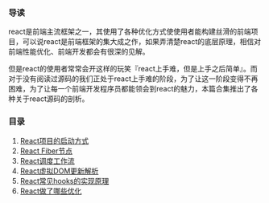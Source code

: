 ### 导读

react是前端主流框架之一，其使用了各种优化方式使使用者能构建丝滑的前端项目，可以说react是前端框架的集大成之作，如果弄清楚react的底层原理，相信对前端性能优化、前端开发都会有很深的见解。

但是react的使用者常常会开这样的玩笑『react上手难，但是上手之后简单』。而对于没有阅读过源码的我们正处于react上手难的阶段，为了让这一阶段变得不再困难，为了让每一个前端开发程序员都能领会到react的魅力，本篇合集推出了各种关于react源码的剖析。

### 目录

1. [React项目的启动方式]()
2. [React Fiber节点](https://www.unstoppable840.cn/article/b984b1ac-8da0-4cef-a0d8-acd1199162eb)
3. [React调度工作流](https://www.unstoppable840.cn/article/7794b91d-606a-4ec0-847e-b871098ecc97)
4. [React虚拟DOM更新解析](https://www.unstoppable840.cn/article/00871eb1-d110-42c7-a67d-4e0f7c1d34e3)
5. [React常见hooks的实现原理](https://www.unstoppable840.cn/article/b567273d-a71b-442e-bc19-d164da7b5a2e)
6. [React做了哪些优化](https://www.unstoppable840.cn/article/3e15cacd-0524-4020-a3ed-fefca6bb9996)
